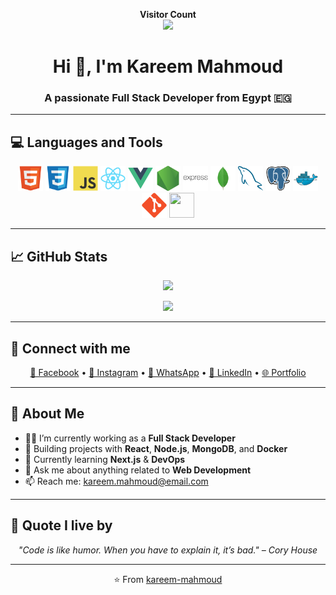 <!-- Profile visitor counter -->
<p align="center">
  <b>Visitor Count</b> <br>
  <img src="https://profile-counter.glitch.me/kareem-mahmoud/count.svg" />
</p>

<h1 align="center">Hi 👋, I'm Kareem Mahmoud</h1>
<h3 align="center">A passionate Full Stack Developer from Egypt 🇪🇬</h3>

---

## 💻 Languages and Tools
<p align="center">
  <a href="https://developer.mozilla.org/en-US/docs/Web/HTML" target="_blank"><img src="https://raw.githubusercontent.com/devicons/devicon/master/icons/html5/html5-original.svg" width="40" height="40"/></a>
  <a href="https://developer.mozilla.org/en-US/docs/Web/CSS" target="_blank"><img src="https://raw.githubusercontent.com/devicons/devicon/master/icons/css3/css3-original.svg" width="40" height="40"/></a>
  <a href="https://developer.mozilla.org/en-US/docs/Web/JavaScript" target="_blank"><img src="https://raw.githubusercontent.com/devicons/devicon/master/icons/javascript/javascript-original.svg" width="40" height="40"/></a>
  <a href="https://reactjs.org/" target="_blank"><img src="https://raw.githubusercontent.com/devicons/devicon/master/icons/react/react-original.svg" width="40" height="40"/></a>
  <a href="https://vuejs.org/" target="_blank"><img src="https://raw.githubusercontent.com/devicons/devicon/master/icons/vuejs/vuejs-original.svg" width="40" height="40"/></a>
  <a href="https://nodejs.org/" target="_blank"><img src="https://raw.githubusercontent.com/devicons/devicon/master/icons/nodejs/nodejs-original.svg" width="40" height="40"/></a>
  <a href="https://expressjs.com/" target="_blank"><img src="https://raw.githubusercontent.com/devicons/devicon/master/icons/express/express-original-wordmark.svg" width="40" height="40"/></a>
  <a href="https://www.mongodb.com/" target="_blank"><img src="https://raw.githubusercontent.com/devicons/devicon/master/icons/mongodb/mongodb-original.svg" width="40" height="40"/></a>
  <a href="https://www.mysql.com/" target="_blank"><img src="https://raw.githubusercontent.com/devicons/devicon/master/icons/mysql/mysql-original.svg" width="40" height="40"/></a>
  <a href="https://www.postgresql.org/" target="_blank"><img src="https://raw.githubusercontent.com/devicons/devicon/master/icons/postgresql/postgresql-original.svg" width="40" height="40"/></a>
  <a href="https://www.docker.com/" target="_blank"><img src="https://raw.githubusercontent.com/devicons/devicon/master/icons/docker/docker-original.svg" width="40" height="40"/></a>
  <a href="https://git-scm.com/" target="_blank"><img src="https://raw.githubusercontent.com/devicons/devicon/master/icons/git/git-original.svg" width="40" height="40"/></a>
  <a href="https://firebase.google.com/" target="_blank"><img src="https://www.vectorlogo.zone/logos/firebase/firebase-icon.svg" width="40" height="40"/></a>
</p>

---

## 📈 GitHub Stats
<p align="center">
  <img src="https://github-readme-stats.vercel.app/api?username=kareem-mahmoud&show_icons=true&theme=radical&include_all_commits=true&count_private=true&cache_seconds=1800" height="180"/>
</p>

<p align="center">
  <img src="https://github-readme-stats.vercel.app/api/top-langs/?username=kareem-mahmoud&layout=compact&theme=radical&langs_count=10&hide_progress=true"/>
</p>

---

## 📱 Connect with me
<p align="center">
  <a href="https://facebook.com/kareem.mahmoud" target="_blank">📘 Facebook</a> •
  <a href="https://instagram.com/kareem.mahmoud" target="_blank">📸 Instagram</a> •
  <a href="https://wa.me/201234567890" target="_blank">💬 WhatsApp</a> •
  <a href="https://linkedin.com/in/kareem-mahmoud" target="_blank">💼 LinkedIn</a> •
  <a href="https://kareem.dev" target="_blank">🌐 Portfolio</a>
</p>

---

## 🚀 About Me
- 👨‍💻 I’m currently working as a **Full Stack Developer**  
- 🔭 Building projects with **React**, **Node.js**, **MongoDB**, and **Docker**  
- 🌱 Currently learning **Next.js** & **DevOps**  
- 💬 Ask me about anything related to **Web Development**  
- 📫 Reach me: [kareem.mahmoud@email.com](mailto:kareem.mahmoud@email.com)

---

## 🎯 Quote I live by
<p align="center"><i>"Code is like humor. When you have to explain it, it’s bad." – Cory House</i></p>

---

<p align="center">⭐️ From <a href="https://github.com/kareem-mahmoud">kareem-mahmoud</a></p>
